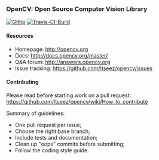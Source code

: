 ### OpenCV: Open Source Computer Vision Library

[![Gittip](http://img.shields.io/gittip/OpenCV.png)](https://www.gittip.com/OpenCV/)
[![Travis-CI-Build](https://travis-ci.org/10imaging/opencv.svg?branch=master)](https://travis-ci.org/10imaging/opencv)

#### Resources

* Homepage: <http://opencv.org>
* Docs: <http://docs.opencv.org/master/>
* Q&A forum: <http://answers.opencv.org>
* Issue tracking: <https://github.com/Itseez/opencv/issues>

#### Contributing

Please read before starting work on a pull request: <https://github.com/Itseez/opencv/wiki/How_to_contribute>

Summary of guidelines:

* One pull request per issue;
* Choose the right base branch;
* Include tests and documentation;
* Clean up "oops" commits before submitting;
* Follow the coding style guide.
